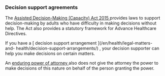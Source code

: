 ###  Decision support agreements

The [ Assisted Decision-Making (Capacity) Act 2015
](http://www.irishstatutebook.ie/eli/2015/act/64/enacted/en/html) provides
laws to support decision-making by adults who have difficulty in making
decisions without help. The Act also provides a statutory framework for
Advance Healthcare Directives.

If you have a [ decision support arrangement ](/en/health/legal-matters-and-
health/decision-support-arrangements/) , your decision supporter can help you
make decisions on certain matters.

An [ enduring power of attorney ](/en/death/before-a-death/power-of-attorney/)
also does not give the attorney the power to make decisions of this nature on
behalf of the person granting the power.
